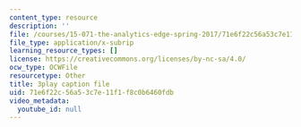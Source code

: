 ```yaml
---
content_type: resource
description: ''
file: /courses/15-071-the-analytics-edge-spring-2017/71e6f22c56a53c7e11f1f8c0b6460fdb_f-EN4QySwAs.srt
file_type: application/x-subrip
learning_resource_types: []
license: https://creativecommons.org/licenses/by-nc-sa/4.0/
ocw_type: OCWFile
resourcetype: Other
title: 3play caption file
uid: 71e6f22c-56a5-3c7e-11f1-f8c0b6460fdb
video_metadata:
  youtube_id: null
---
```

